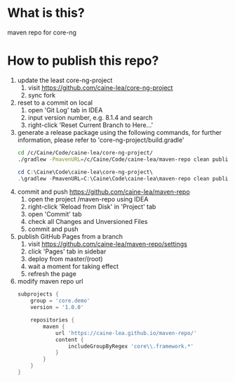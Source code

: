 # What is this?

maven repo for core-ng

# How to publish this repo?

1. update the least core-ng-project
   1. visit https://github.com/caine-lea/core-ng-project
   2. sync fork
2. reset to a commit on local
   1. open 'Git Log' tab in IDEA
   2. input version number, e.g. 8.1.4 and search
   3. right-click 'Reset Current Branch to Here...'
3. generate a release package using the following commands, for further information, please refer to 'core-ng-project/build.gradle'
   ```BASH
   cd /c/Caine/Code/caine-lea/core-ng-project/
   ./gradlew -PmavenURL=/c/Caine/Code/caine-lea/maven-repo clean publish
   ```
   ```PowerShell
   cd C:\Caine\Code\caine-lea\core-ng-project\
   .\gradlew -PmavenURL=C:\Caine\Code\caine-lea\maven-repo clean publish
   ```
4. commit and push https://github.com/caine-lea/maven-repo
   1. open the project /maven-repo using IDEA
   2. right-click 'Reload from Disk' in 'Project' tab
   3. open 'Commit' tab
   4. check all Changes and Unversioned Files
   5. commit and push
5. publish GitHub Pages from a branch
   1. visit https://github.com/caine-lea/maven-repo/settings
   2. click 'Pages' tab in sidebar
   3. deploy from master/(root)
   4. wait a moment for taking effect
   5. refresh the page
6. modify maven repo url
   ```build.gradle
   subprojects {
       group = 'core.demo'
       version = '1.0.0'
   
       repositories {
           maven {
               url 'https://caine-lea.github.io/maven-repo/'
               content {
                   includeGroupByRegex 'core\\.framework.*'
               }
           }
       }
   }
   ```